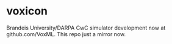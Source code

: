 # voxicon
Brandeis University/DARPA CwC simulator development now at github.com/VoxML.  This repo just a mirror now.

